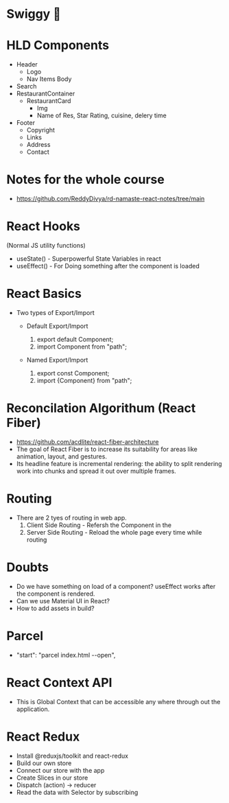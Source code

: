 # Swiggy 🚀

# HLD Components

- Header
  - Logo
  - Nav Items Body
- Search
- RestaurantContainer
  - RestaurantCard
    - Img
    - Name of Res, Star Rating, cuisine, delery time
- Footer
  - Copyright
  - Links
  - Address
  - Contact

# Notes for the whole course

- https://github.com/ReddyDivya/rd-namaste-react-notes/tree/main

# React Hooks

(Normal JS utility functions)

- useState() - Superpowerful State Variables in react
- useEffect() - For Doing something after the component is loaded

# React Basics

- Two types of Export/Import

  - Default Export/Import

    1. export default Component;
    2. import Component from "path";

  - Named Export/Import

    1. export const Component;
    2. import {Component} from "path";

# Reconcilation Algorithum (React Fiber)

- https://github.com/acdlite/react-fiber-architecture
- The goal of React Fiber is to increase its suitability for areas like animation, layout, and gestures.
- Its headline feature is incremental rendering: the ability to split rendering work into chunks and spread it out over multiple frames.

# Routing

- There are 2 tyes of routing in web app.
  1. Client Side Routing - Refersh the Component in the <Outlet />
  2. Server Side Routing - Reload the whole page every time while routing

# Doubts

- Do we have something on load of a component? useEffect works after the component is rendered.
- Can we use Material UI in React?
- How to add assets in build?

# Parcel

- "start": "parcel index.html --open",

# React Context API

- This is Global Context that can be accessible any where through out the application.

# React Redux

- Install @reduxjs/toolkit and react-redux
- Build our own store
- Connect our store with the app
- Create Slices in our store
- Dispatch (action) -> reducer
- Read the data with Selector by subscribing
